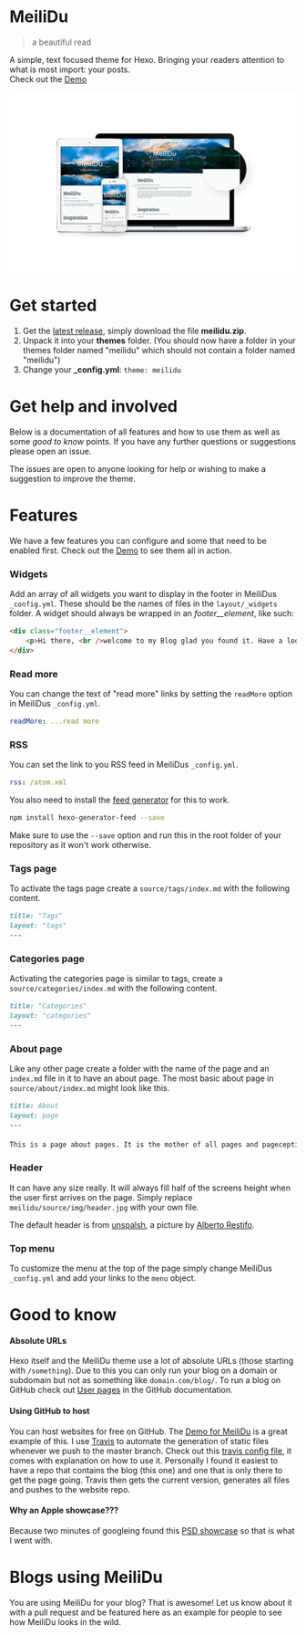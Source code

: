 # MeiliDu

> a beautiful read

A simple, text focused theme for Hexo. Bringing your readers attention to what is most import: your posts.  
Check out the [Demo](https://meilidu.github.io/)

![MeiliDu responsive showcase.](gitHubAssets/showcase.png)

# Get started

1. Get the [latest release](https://github.com/HoverBaum/meilidu-hexo/releases/latest), simply download the file **meilidu.zip**.
2. Unpack it into your **themes** folder. (You should now have a folder in your themes folder named "meilidu" which should not contain a folder named "meilidu")
3. Change your **_config.yml**: `theme: meilidu`

# Get help and involved

Below is a documentation of all features and how to use them as well as some *good to know* points. If you have any further questions or suggestions please open an issue.

The issues are open to anyone looking for help or wishing to make a suggestion to improve the theme.

# Features

We have a few features you can configure and some that need to be enabled first. Check out the [Demo](https://meilidu.github.io/) to see them all in action.

### Widgets

Add an array of all widgets you want to display in the footer in MeiliDus `_config.yml`. These should be the names of files in the `layout/_widgets` folder. A widget should always be wrapped in an *footer__element*, like such:

```html
<div class="footer__element">
	<p>Hi there, <br />welcome to my Blog glad you found it. Have a look around, will you?</p>
</div>
```

### Read more

You can change the text of "read more" links by setting the `readMore` option in MeiliDus `_config.yml`.

```yml
readMore: ...read more
```

### RSS

You can set the link to you RSS feed in MeiliDus `_config.yml`.

```yml
rss: /atom.xml
```

You also need to install the [feed generator](https://github.com/hexojs/hexo-generator-feed) for this to work.

```bash
npm install hexo-generator-feed --save
```

Make sure to use the `--save` option and run this in the root folder of your repository as it won't work otherwise.

### Tags page

To activate the tags page create a `source/tags/index.md` with the following content.

```markdown
title: "Tags"
layout: "tags"
---
```

### Categories page

Activating the categories page is similar to tags, create a `source/categories/index.md` with the following content.

```markdown
title: "Categories"
layout: "categories"
---
```

### About page

Like any other page create a folder with the name of the page and an `index.md` file in it to have an about page. The most basic about page in `source/about/index.md` might look like this.

```markdown
title: About
layout: page
---

This is a page about pages. It is the mother of all pages and pageception.
```

### Header

It can have any size really. It will always fill half of the screens height when the user first arrives on the page. Simply replace `meilidu/source/img/header.jpg` with your own file.

The default header is from [unspalsh](https://unsplash.com/search/landscape%20mountain?photo=Ni4NgA64TFQ), a picture by [Alberto Restifo](https://unsplash.com/@albertorestifo).

### Top menu

To customize the menu at the top of the page simply change MeiliDus `_config.yml` and add your links to the `menu` object.

# Good to know

#### Absolute URLs

Hexo itself and the MeiliDu theme use a lot of absolute URLs (those starting with `/something`). Due to this you can only run your blog on a domain or subdomain but not as something like `domain.com/blog/`. To run a blog on GitHub check out [User pages](https://help.github.com/articles/user-organization-and-project-pages/) in the GitHub documentation.

#### Using GitHub to host

You can host websites for free on GitHub. The [Demo for MeiliDu](https://meilidu.github.io/) is a great example of this. I use [Travis](https://travis-ci.org/) to automate the generation of static files whenever we push to the master branch. Check out this [travis config file](https://gist.github.com/HoverBaum/d11361337d2c59f0de591c9c9390c1a9), it comes with explanation on how to use it. Personally I found it easiest to have a repo that contains the blog (this one) and one that is only there to get the page going. Travis then gets the current version, generates all files and pushes to the website repo.

#### Why an Apple showcase???

Because two minutes of googleing found this [PSD showcase](http://www.pixeden.com/psd-web-elements/modern-psd-responsive-showcase) so that is what I went with.

# Blogs using MeiliDu

You are using MeiliDu for your blog? That is awesome! Let us know about it with a pull request and be featured here as an example for people to see how MeiliDu looks in the wild.
